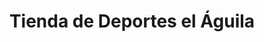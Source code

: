 ---
title: "Tienda de Deportes el Águila"
url: /jinotega/tienda-de-deportes-el-aguila/
shop: Sport
---
